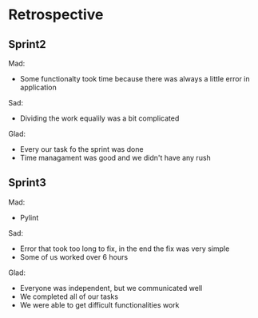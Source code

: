 # Retrospective

## Sprint2

Mad:
- Some functionalty took time because there was always a little error in application

Sad:
- Dividing the work equalily was a bit complicated 

Glad:
- Every our task fo the sprint was done
- Time managament was good and we didn't have any rush

## Sprint3

Mad:
- Pylint

Sad:
- Error that took too long to fix, in the end the fix was very simple
- Some of us worked over 6 hours

Glad:
- Everyone was independent, but we communicated well
- We completed all of our tasks
- We were able to get difficult functionalities work
